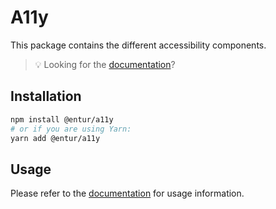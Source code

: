 # A11y

This package contains the different accessibility components.

> 💡 Looking for the [documentation](https://design.entur.org/komponenter/resources/accessibility)?

## Installation

```sh
npm install @entur/a11y
# or if you are using Yarn:
yarn add @entur/a11y
```

## Usage

Please refer to the [documentation](https://design.entur.org/komponenter/resources/accessibility) for usage information.
